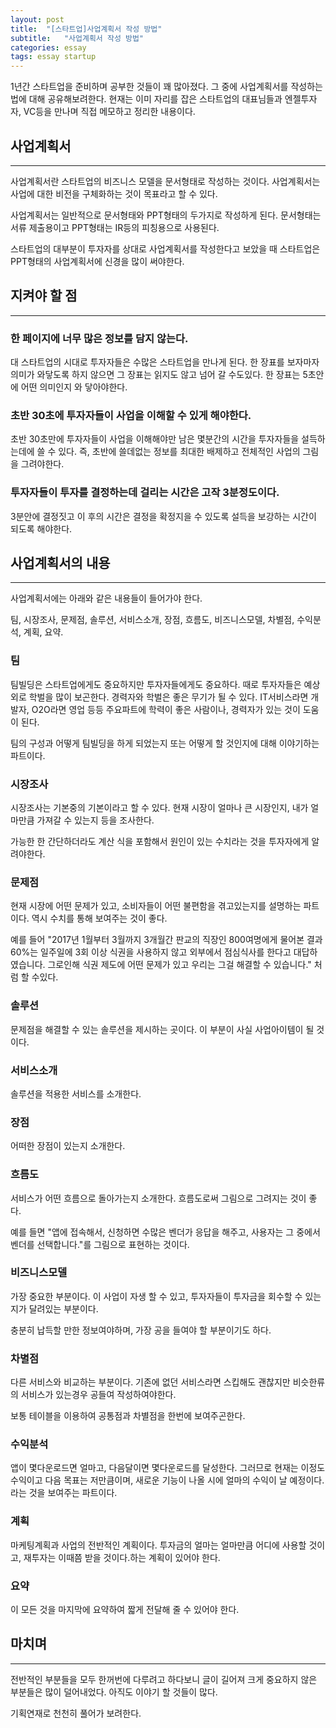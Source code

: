 ```yaml
---
layout: post
title:  "[스타트업]사업계획서 작성 방법"
subtitle:   "사업계획서 작성 방법"
categories: essay
tags: essay startup
---
```


1년간 스타트업을 준비하며 공부한 것들이 꽤 많아졌다. 그 중에 사업계획서를 작성하는 법에 대해 공유해보려한다. 현재는 이미 자리를 잡은 스타트업의 대표님들과 엔젤투자자, VC등을 만나며 직접 메모하고 정리한 내용이다.

## 사업계획서

---

사업계획서란 스타트업의 비즈니스 모델을 문서형태로 작성하는 것이다. 사업계획서는 사업에 대한 비전을 구체화하는 것이 목표라고 할 수 있다.

사업계획서는 일반적으로 문서형태와 PPT형태의 두가지로 작성하게 된다. 문서형태는 서류 제출용이고 PPT형태는 IR등의 피칭용으로 사용된다.

스타트업의 대부분이 투자자를 상대로 사업계획서를 작성한다고 보았을 때 스타트업은 PPT형태의 사업계획서에 신경을 많이 써야한다.

## 지켜야 할 점

---

### 한 페이지에 너무 많은 정보를 담지 않는다.

대 스타트업의 시대로 투자자들은 수많은 스타트업을 만나게 된다. 한 장표를 보자마자 의미가 와닿도록 하지 않으면 그 장표는 읽지도 않고 넘어 갈 수도있다. 한 장표는 5초안에 어떤 의미인지 와 닿아야한다.

### 초반 30초에 투자자들이 사업을 이해할 수 있게 해야한다.

초반 30초만에 투자자들이 사업을 이해해야만 남은 몇분간의 시간을 투자자들을 설득하는데에 쓸 수 있다. 즉, 초반에 쓸데없는 정보를 최대한 배제하고 전체적인 사업의 그림을 그려야한다.

### 투자자들이 투자를 결정하는데 걸리는 시간은 고작 3분정도이다.

3분안에 결정짓고 이 후의 시간은 결정을 확정지을 수 있도록 설득을 보강하는 시간이 되도록 해야한다.

## 사업계획서의 내용

---

사업계획서에는 아래와 같은 내용들이 들어가야 한다.

팀, 시장조사, 문제점, 솔루션, 서비스소개, 장점, 흐름도, 비즈니스모델, 차별점, 수익분석, 계획, 요약.

### 팀

팀빌딩은 스타트업에게도 중요하지만 투자자들에게도 중요하다. 때로 투자자들은 예상외로 학벌을 많이 보곤한다. 경력자와 학벌은 좋은 무기가 될 수 있다. IT서비스라면 개발자, O2O라면 영업 등등 주요파트에 학력이 좋은 사람이나, 경력자가 있는 것이 도움이 된다.

팀의 구성과 어떻게 팀빌딩을 하게 되었는지 또는 어떻게 할 것인지에 대해 이야기하는 파트이다.

### 시장조사

시장조사는 기본중의 기본이라고 할 수 있다. 현재 시장이 얼마나 큰 시장인지, 내가 얼마만큼 가져갈 수 있는지 등을 조사한다.

가능한 한 간단하더라도 계산 식을 포함해서 원인이 있는 수치라는 것을 투자자에게 알려야한다.

### 문제점

현재 시장에 어떤 문제가 있고, 소비자들이 어떤 불편함을 겪고있는지를 설명하는 파트이다. 역시 수치를 통해 보여주는 것이 좋다.

예를 들어 "2017년 1월부터 3월까지 3개월간 판교의 직장인 800여명에게 물어본 결과 60%는 일주일에 3회 이상 식권을 사용하지 않고 외부에서 점심식사를 한다고 대답하였습니다. 그로인해 식권 제도에 어떤 문제가 있고 우리는 그걸 해결할 수 있습니다." 처럼 할 수있다.  

### 솔루션

문제점을 해결할 수 있는 솔루션을 제시하는 곳이다. 이 부분이 사실 사업아이템이 될 것이다.

### 서비스소개

솔루션을 적용한 서비스를 소개한다.

### 장점

어떠한 장점이 있는지 소개한다.

### 흐름도

서비스가 어떤 흐름으로 돌아가는지 소개한다. 흐름도로써 그림으로 그려지는 것이 좋다.

예를 들면 "앱에 접속해서, 신청하면 수많은 벤더가 응답을 해주고, 사용자는 그 중에서 벤더를 선택합니다."를 그림으로 표현하는 것이다.

<script async src="//pagead2.googlesyndication.com/pagead/js/adsbygoogle.js"></script>
<ins class="adsbygoogle"
     style="display:block; text-align:center;"
     data-ad-format="fluid"
     data-ad-layout="in-article"
     data-ad-client="ca-pub-1778623499634593"
     data-ad-slot="3873336698"></ins>
<script>
     (adsbygoogle = window.adsbygoogle || []).push({});
</script>

### 비즈니스모델

가장 중요한 부분이다. 이 사업이 자생 할 수 있고, 투자자들이 투자금을 회수할 수 있는지가 달려있는 부분이다.

충분히 납득할 만한 정보여야하며, 가장 공을 들여야 할 부분이기도 하다.

### 차별점

다른 서비스와 비교하는 부분이다. 기존에 없던 서비스라면 스킵해도 괜찮지만 비슷한류의 서비스가 있는경우 공들여 작성하여야한다.

보통 테이블을 이용하여 공통점과 차별점을 한번에 보여주곤한다.

### 수익분석

앱이 몇다운로드면 얼마고, 다음달이면 몇다운로드를 달성한다. 그러므로 현재는 이정도 수익이고 다음 목표는 저만큼이며, 새로운 기능이 나올 시에 얼마의 수익이 날 예정이다.라는 것을 보여주는 파트이다.

### 계획

마케팅계획과 사업의 전반적인 계획이다. 투자금의 얼마는 얼마만큼 어디에 사용할 것이고, 재투자는 이때쯤 받을 것이다.하는 계획이 있어야 한다.

### 요약

이 모든 것을 마지막에 요약하여 짧게 전달해 줄 수 있어야 한다.

## 마치며

---

전반적인 부분들을 모두 한꺼번에 다루려고 하다보니 글이 길어져 크게 중요하지 않은 부분들은 많이 덜어내었다. 아직도 이야기 할 것들이 많다.

기획연재로 천천히 풀어가 보려한다.

